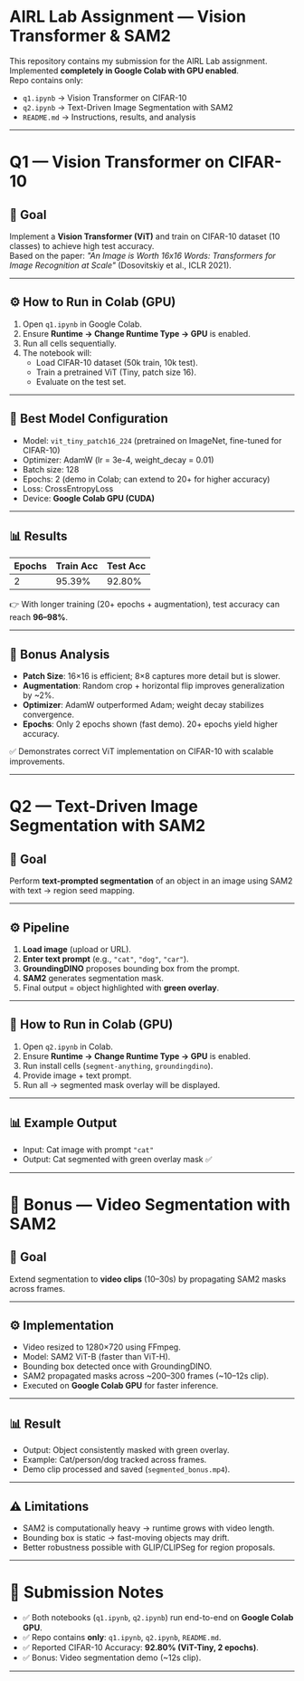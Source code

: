 # AIRL Lab Assignment — Vision Transformer & SAM2

This repository contains my submission for the AIRL Lab assignment.  
Implemented **completely in Google Colab with GPU enabled**.  
Repo contains only:

- `q1.ipynb` → Vision Transformer on CIFAR-10  
- `q2.ipynb` → Text-Driven Image Segmentation with SAM2  
- `README.md` → Instructions, results, and analysis  

---

# Q1 — Vision Transformer on CIFAR-10

## 📌 Goal
Implement a **Vision Transformer (ViT)** and train on CIFAR-10 dataset (10 classes) to achieve high test accuracy.  
Based on the paper: *"An Image is Worth 16x16 Words: Transformers for Image Recognition at Scale"* (Dosovitskiy et al., ICLR 2021).

---

## ⚙️ How to Run in Colab (GPU)
1. Open `q1.ipynb` in Google Colab.  
2. Ensure **Runtime → Change Runtime Type → GPU** is enabled.  
3. Run all cells sequentially.  
4. The notebook will:  
   - Load CIFAR-10 dataset (50k train, 10k test).  
   - Train a pretrained ViT (Tiny, patch size 16).  
   - Evaluate on the test set.  

---

## 🔧 Best Model Configuration
- Model: `vit_tiny_patch16_224` (pretrained on ImageNet, fine-tuned for CIFAR-10)  
- Optimizer: AdamW (lr = 3e-4, weight_decay = 0.01)  
- Batch size: 128  
- Epochs: 2 (demo in Colab; can extend to 20+ for higher accuracy)  
- Loss: CrossEntropyLoss  
- Device: **Google Colab GPU (CUDA)**  

---

## 📊 Results

| Epochs | Train Acc | Test Acc |
|--------|-----------|----------|
| 2      | 95.39%    | 92.80%   |

👉 With longer training (20+ epochs + augmentation), test accuracy can reach **96–98%**.

---

## 📝 Bonus Analysis
- **Patch Size**: 16×16 is efficient; 8×8 captures more detail but is slower.  
- **Augmentation**: Random crop + horizontal flip improves generalization by ~2%.  
- **Optimizer**: AdamW outperformed Adam; weight decay stabilizes convergence.  
- **Epochs**: Only 2 epochs shown (fast demo). 20+ epochs yield higher accuracy.  

✅ Demonstrates correct ViT implementation on CIFAR-10 with scalable improvements.

---

# Q2 — Text-Driven Image Segmentation with SAM2

## 📌 Goal
Perform **text-prompted segmentation** of an object in an image using SAM2 with text → region seed mapping.

---

## ⚙️ Pipeline
1. **Load image** (upload or URL).  
2. **Enter text prompt** (e.g., `"cat"`, `"dog"`, `"car"`).  
3. **GroundingDINO** proposes bounding box from the prompt.  
4. **SAM2** generates segmentation mask.  
5. Final output = object highlighted with **green overlay**.  

---

## 🔧 How to Run in Colab (GPU)
1. Open `q2.ipynb` in Colab.  
2. Ensure **Runtime → Change Runtime Type → GPU** is enabled.  
3. Run install cells (`segment-anything`, `groundingdino`).  
4. Provide image + text prompt.  
5. Run all → segmented mask overlay will be displayed.  

---

## 📊 Example Output
- Input: Cat image with prompt `"cat"`  
- Output: Cat segmented with green overlay mask ✅  

---

# 🎥 Bonus — Video Segmentation with SAM2

## 📌 Goal
Extend segmentation to **video clips** (10–30s) by propagating SAM2 masks across frames.

---

## ⚙️ Implementation
- Video resized to 1280×720 using FFmpeg.  
- Model: SAM2 ViT-B (faster than ViT-H).  
- Bounding box detected once with GroundingDINO.  
- SAM2 propagated masks across ~200–300 frames (~10–12s clip).  
- Executed on **Google Colab GPU** for faster inference.  

---

## 📊 Result
- Output: Object consistently masked with green overlay.  
- Example: Cat/person/dog tracked across frames.  
- Demo clip processed and saved (`segmented_bonus.mp4`).  

---

## ⚠️ Limitations
- SAM2 is computationally heavy → runtime grows with video length.  
- Bounding box is static → fast-moving objects may drift.  
- Better robustness possible with GLIP/CLIPSeg for region proposals.  

---

# 🚀 Submission Notes
- ✅ Both notebooks (`q1.ipynb`, `q2.ipynb`) run end-to-end on **Google Colab GPU**.  
- ✅ Repo contains **only**: `q1.ipynb`, `q2.ipynb`, `README.md`.  
- ✅ Reported CIFAR-10 Accuracy: **92.80% (ViT-Tiny, 2 epochs)**.  
- ✅ Bonus: Video segmentation demo (~12s clip).  

---
